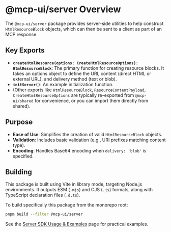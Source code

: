 # @mcp-ui/server Overview

The `@mcp-ui/server` package provides server-side utilities to help construct `HtmlResourceBlock` objects, which can then be sent to a client as part of an MCP response.

## Key Exports

- **`createHtmlResource(options: CreateHtmlResourceOptions): HtmlResourceBlock`**:
  The primary function for creating resource blocks. It takes an options object to define the URI, content (direct HTML or external URL), and delivery method (text or blob).
- **`initServer()`**: An example initialization function.
- (Other exports like `HtmlResourceBlock`, `ResourceContentPayload`, `CreateHtmlResourceOptions` are typically re-exported from `@mcp-ui/shared` for convenience, or you can import them directly from shared).

## Purpose

- **Ease of Use**: Simplifies the creation of valid `HtmlResourceBlock` objects.
- **Validation**: Includes basic validation (e.g., URI prefixes matching content type).
- **Encoding**: Handles Base64 encoding when `delivery: 'blob'` is specified.

## Building

This package is built using Vite in library mode, targeting Node.js environments. It outputs ESM (`.mjs`) and CJS (`.js`) formats, along with TypeScript declaration files (`.d.ts`).

To build specifically this package from the monorepo root:

```bash
pnpm build --filter @mcp-ui/server
```

See the [Server SDK Usage & Examples](./usage-examples.md) page for practical examples.
